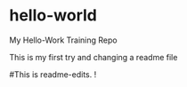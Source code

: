 # hello-world
My Hello-Work Training Repo

This is my first try and changing a readme file

#This is readme-edits. !
